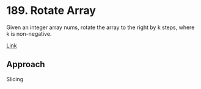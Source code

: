 # 189. Rotate Array

Given an integer array nums, rotate the array to the right by k steps, where k is non-negative.

[Link](https://leetcode.com/problems/rotate-array/description/)

## Approach

Slicing